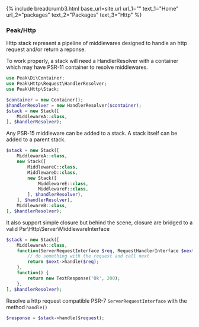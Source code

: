 {% include breadcrumb3.html base_url=site.url url_1="" text_1="Home" url_2="packages" text_2="Packages" text_3="Http" %}

### Peak/Http

Http stack represent a pipeline of middlewares designed to handle an http request and/or return a reponse.
 
To work properly, a stack will need a HandlerResolver with a container which may have PSR-11 container to resolve middlewares.

```php
use Peak\Di\Container;
use Peak\Http\Request\HandlerResolver;
use Peak\Http\Stack;

$container = new Container();
$handlerResolver = new HandlerResolver($container);
$stack = new Stack([
    MiddlewareA::class,
], $handlerResolver);

```

Any PSR-15 middleware can be added to a stack. 
A stack itself can be added to a parent stack.

```php
$stack = new Stack([
    MiddlewareA::class,
    new Stack([
        MiddlewareC::class,
        MiddlewareD::class,
        new Stack([
            MiddlewareE::class,
            MiddlewareF::class,
        ], $handlerResolver),
    ], $handlerResolver),
    MiddlewareB::class,
], $handlerResolver);

```

It also support simple closure but behind the scene, closure are bridged to a valid Psr\Http\Server\MiddlewareInterface

```php
$stack = new Stack([
    MiddlewareA::class,
    function(ServerRequestInterface $req, RequestHandlerInterface $next) {
        // do something with the request and call next
        return $next->handle($req);
    },
    function() {
        return new TextResponse('Ok', 200);
    },
], $handlerResolver);

```

Resolve a http request compatible PSR-7 ``ServerRequestInterface`` with the method ``handle()``

```php
$response = $stack->handle($request);
```


